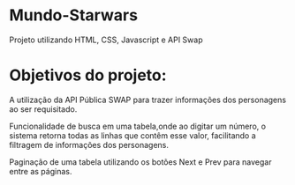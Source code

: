 # Mundo-Starwars
Projeto utilizando HTML, CSS, Javascript e API Swap

# Objetivos do projeto:

 A utilização da API Pública SWAP para trazer informações dos personagens ao ser requisitado.

Funcionalidade de busca em uma tabela,onde ao digitar um número, o sistema retorna todas as linhas que contêm esse valor, facilitando a    filtragem de informações dos personagens.

Paginação de uma tabela utilizando os botões Next e Prev para navegar entre as páginas.







